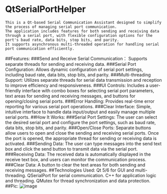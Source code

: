 
# QtSerialPortHelper
    This is a Qt-based Serial Communication Assistant designed to simplify the process of managing serial port communication.
    The application includes features for both sending and receiving data through a serial port, with flexible configuration options for the port's baud rate, data bits, stop bits, and parity. 
    It supports asynchronous multi-threaded operation for handling serial port communication efficiently.
##Features:
###Send and Receive Serial Communication：
    Supports separate threads for sending and receiving data.
###Serial Port Configuration:
    Allows dynamic configuration of serial port settings, including baud rate, data bits, stop bits, and parity.
###Multi-threading Support:
    Utilizes separate threads for serial data transmission and reception to improve efficiency and responsiveness.
###UI Controls: 
    Includes a user-friendly interface with combo boxes for selecting serial port parameters, text areas for sending and receiving messages, and buttons for opening/closing serial ports.
###Error Handling: 
    Provides real-time error reporting for various serial port operations.
###Clear Interface:
    Simple, intuitive interface to handle data input/output and easily manage multiple serial ports.
##How It Works:
###Serial Port Settings: 
    The user can select the desired serial port and configure the port settings, such as baud rate, data bits, stop bits, and parity.
###Open/Close Ports:
    Separate buttons allow users to open and close the sending and receiving serial ports. Once the port is opened, the appropriate thread for sending or receiving data is activated.
###Sending Data: 
    The user can type messages into the send text box and click the send button to transmit data via the serial port.
###Receiving Data:
    The received data is automatically displayed in the receive text box, and users can monitor the communication process.
###Clear Data: 
    A button to clear the text areas for both sending and receiving messages.
##Technologies Used:
    Qt 5/6 for GUI and multi-threading.
    QSerialPort for serial communication.
    C++ for application logic and threading.
    QMutex for thread synchronization and data protection.
##Pic:
![image](https://github.com/user-attachments/assets/fa2feef1-659e-4b63-b145-9ef6ecd14be2)


